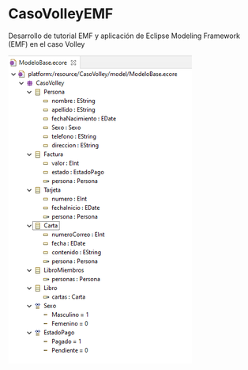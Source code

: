 # CasoVolleyEMF
Desarrollo de tutorial EMF y aplicación de Eclipse Modeling Framework (EMF) en el caso Volley

![alt text](https://github.com/iamcamiloperez/CasoVolleyEMF/blob/master/CasoVolleyEMF.png)
